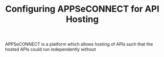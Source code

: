 ﻿---
title: "Configuring APPSeCONNECT for API Hosting"
toc: true
tag: developers
category: "API Management"
menus: 
    api:
        icon: fa fa-gg
        category: "How to guides"
        title: "How to guides" 
        identifier: howtoapi 
---
APPSeCONNECT is a platform which allows hosting of APIs such that the hosted APIs could run independently without 